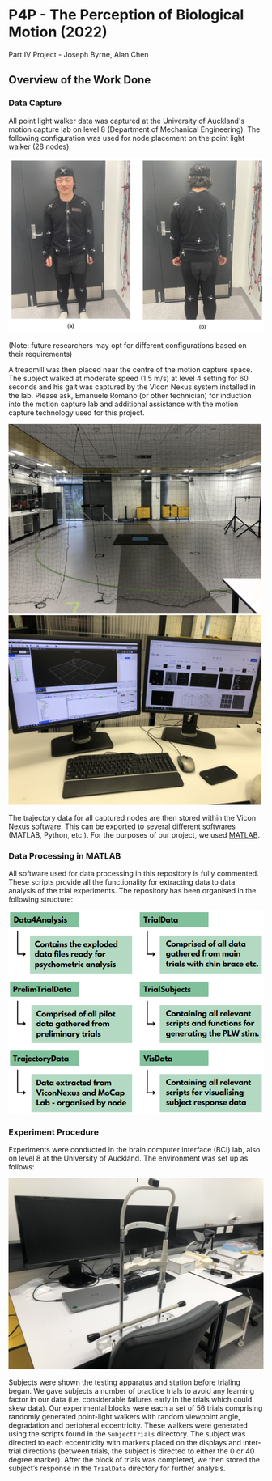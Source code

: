 # P4P - The Perception of Biological Motion (2022)
Part IV Project - Joseph Byrne, Alan Chen

## Overview of the Work Done 

### Data Capture

All point light walker data was captured at the University of Auckland's motion capture lab on level 8 (Department of Mechanical Engineering). The following configuration was used for node placement on the point light walker (28 nodes):

![alt text](/Images/suit.png)

(Note: future researchers may opt for different configurations based on their requirements)

A treadmill was then placed near the centre of the motion capture space. The subject walked at moderate speed (1.5 m/s) at level 4 setting for 60 seconds and his gait was captured by the Vicon Nexus system installed in the lab. Please ask, Emanuele Romano (or other technician) for induction into the motion capture lab and additional assistance with the motion capture technology used for this project.

<p float="left">
  <img src="/Images/mocaplab.jpg" width="500" />
  <img src="/Images/vicondisplays.jpg" width="500" /> 
</p>

The trajectory data for all captured nodes are then stored within the Vicon Nexus software. This can be exported to several different softwares (MATLAB, Python, etc.). For the purposes of our project, we used [MATLAB](https://au.mathworks.com/products/connections/product_detail/vicon-nexus.html).

### Data Processing in MATLAB 

All software used for data processing in this repository is fully commented. These scripts provide all the functionality for extracting data to data analysis of the trial experiments. The repository has been organised in the following structure:

![alt text](/Images/structure.png)

### Experiment Procedure 

Experiments were conducted in the brain computer interface (BCI) lab, also on level 8 at the University of Auckland. The environment was set up as follows:

![alt text](/Images/bcidisplays.jpg)

Subjects were shown the testing apparatus and station before trialing began.  We gave subjects a number of practice trials to avoid any learning factor in our data (i.e. considerable failures early in the trials which could skew data).  Our experimental blocks were each a set of 56 trials comprising randomly generated point-light walkers with random viewpoint angle, degradation and peripheral eccentricity.  These walkers were generated using the scripts found in the `SubjectTrials` directory.  The subject was directed to each eccentricity with markers placed on the displays and inter-trial directions (between trials, the subject is directed to either the 0 or 40 degree marker).  After the block of trials was completed, we then stored the subject’s response in the `TrialData` directory for further analysis.



